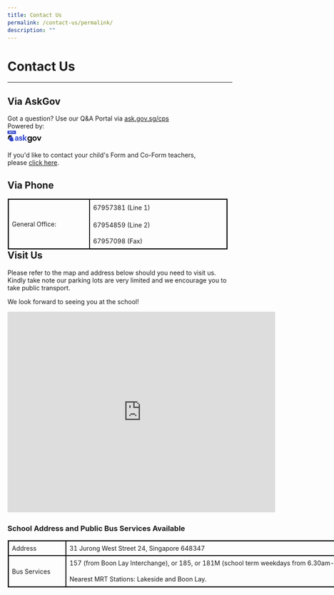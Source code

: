 ```yaml
---
title: Contact Us
permalink: /contact-us/permalink/
description: ""
---
```

Contact Us
==========

  

---

Via&nbsp;**AskGov**
-------------

  

Got a question?
Use our Q&amp;A Portal via <a href="https://ask.gov.sg/acps">ask.gov.sg/</a><a href="https://ask.gov.sg/cps">cps</a><br>
Powered by:
<br><img style="width:15%;float:left" src="/images/logo-askgov.png">
<br>
<br>

 

If you'd like to contact your child's Form and Co-Form teachers, please&nbsp;[click here](/our-people/teachingstaff/).

Via&nbsp;**Phone**
-------------

<table style="margin: 0px 10px 0px 0px; outline: 0px; padding: 0px; border-collapse: collapse; float: left; border: 1px solid rgb(170, 170, 170); width: 493.727px;" class="iveo_table ives_tab_simple3 ive_eobj_left"><tbody style="margin: 0px; outline: 0px; padding: 0px;"><tr style="margin: 0px; outline: 0px; padding: 0px;"><td style="margin: 0px; outline: 0px; padding: 7px; text-align: left; border: 2px solid black; width: 178px;">General Office:</td><td style="margin: 0px; outline: 0px; padding: 7px; text-align: center; border: 2px solid black; width: 315px;"><div style="margin: 0px; outline: 0px; padding: 0px; line-height: 22.4px; text-align: left;"><span style="margin: 0px; outline: 0px; padding: 0px; background-color: initial;">67957381 (Line 1)</span></div><div style="margin: 0px; outline: 0px; padding: 0px; line-height: 18.2px; text-align: left;"><br style="margin: 0px; outline: 0px; padding: 0px;"></div><div style="margin: 0px; outline: 0px; padding: 0px; line-height: 18.2px; text-align: left;">67954859 (Line 2)</div><div style="margin: 0px; outline: 0px; padding: 0px; line-height: 18.2px; text-align: left;"><br style="margin: 0px; outline: 0px; padding: 0px;"></div><div style="margin: 0px; outline: 0px; padding: 0px; line-height: 18.2px; text-align: left;">67957098 (Fax)</div></td></tr></tbody></table>   

<br>
<br>
    <br>
		
**Visit Us**
------------

Please refer to the map and address below should you need to visit us. Kindly take note our parking lots are very limited and we encourage you to take public transport.

  

We look forward to seeing you at the school!  

<iframe loading="lazy" allowfullscreen="" style="border:0;" height="450" width="600" src="https://www.google.com/maps/embed?pb=!1m18!1m12!1m3!1d3988.7085076290323!2d103.7054516152362!3d1.3514375619456178!2m3!1f0!2f0!3f0!3m2!1i1024!2i768!4f13.1!3m3!1m2!1s0x31da0fc73081f039%3A0x9dc5b89419762c0d!2sCorporation%20Primary%20School!5e0!3m2!1sen!2ssg!4v1663140684903!5m2!1sen!2ssg"></iframe>

### **School Address and Public Bus Services Available**

<table style="margin: 0px 10px 0px 0px; outline: 0px; padding: 0px; border-collapse: collapse; float: left; border: 1px solid rgb(170, 170, 170); width: 849.227px;" class="iveo_table ives_tab_simple3 ive_eobj_left"><tbody style="margin: 0px; outline: 0px; padding: 0px;"><tr style="margin: 0px; outline: 0px; padding: 0px;"><td style="margin: 0px; outline: 0px; padding: 7px; text-align: left; border: 2px solid black; width: 116px;">Address</td><td style="margin: 0px; outline: 0px; padding: 7px; text-align: left; border: 2px solid black; width: 733px;">31 Jurong West Street 24, Singapore 648347<br style="margin: 0px; outline: 0px; padding: 0px;"></td></tr><tr style="margin: 0px; outline: 0px; padding: 0px;"><td style="margin: 0px; outline: 0px; padding: 7px; text-align: left; border: 2px solid black; width: 60px;">Bus Services<br style="margin: 0px; outline: 0px; padding: 0px;"></td><td style="margin: 0px; outline: 0px; padding: 7px; text-align: center; border: 2px solid black; width: 60px;"><div style="margin: 0px; outline: 0px; padding: 0px; line-height: 18.2px; text-align: left;">157 (from Boon Lay Interchange), or 185, or 181M (school term weekdays from 6.30am-7.45am)</div><div style="margin: 0px; outline: 0px; padding: 0px; line-height: 18.2px; text-align: left;"><br style="margin: 0px; outline: 0px; padding: 0px;"></div><div style="margin: 0px; outline: 0px; padding: 0px; line-height: 18.2px; text-align: left;">Nearest MRT Stations: Lakeside and Boon Lay.</div></td></tr></tbody></table>